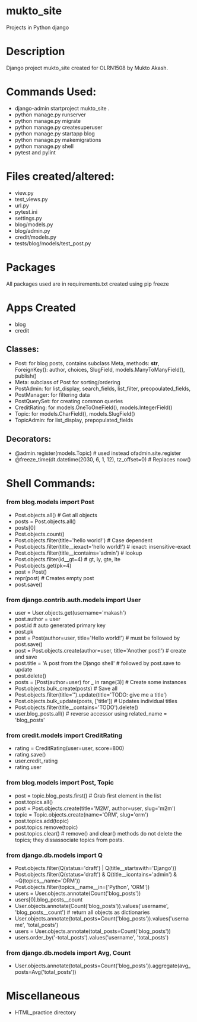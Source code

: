 # mukto_site
Projects in Python django

# Description
Django project mukto_site created for OLRN1508 by Mukto Akash.

# Commands Used:
- django-admin startproject mukto_site .
- python manage.py runserver
- python manage.py migrate
- python manage.py createsuperuser
- python manage.py startapp blog
- python manage.py makemigrations
- python manage.py shell
- pytest and pylint

# Files created/altered:
- view.py
- test_views.py
- url.py
- pytest.ini
- settings.py
- blog/models.py
- blog/admin.py
- credit/models.py
- tests/blog/models/test_post.py

# Packages
All packages used are in requirements.txt created using pip freeze

# Apps Created
- blog
- credit

## Classes:
- Post: for blog posts, contains subclass Meta, methods: __str__, ForeignKey(): author, choices, SlugField, models.ManyToManyField(), publish()
- Meta: subclass of Post for sorting/ordering
- PostAdmin: for list_display, search_fields, list_filter, preopoulated_fields,
- PostManager: for filtering data
- PostQuerySet: for creating common queries
- CreditRating: for models.OneToOneField(), models.IntegerField()
- Topic: for models.CharField(), models.SlugField()
- TopicAdmin: for list_display, prepopulated_fields


## Decorators:
- @admin.register(models.Topic) # used instead ofadmin.site.register
- @freeze_time(dt.datetime(2030, 6, 1, 12), tz_offset=0)  # Replaces now()
 
# Shell Commands:
### from blog.models import Post
- Post.objects.all() # Get all objects
- posts = Post.objects.all()
- posts[0]
- Post.objects.count()
- Post.objects.filter(title='hello world!') # Case dependent
- Post.objects.filter(title__iexact='hello world!')  # iexact: insensitive-exact
- Post.objects.filter(title__icontains='admin') # lookup
- Post.objects.filter(id__gt=4) # gt, ly, gte, lte
- Post.objects.get(pk=4)
- post = Post()
- repr(post) # Creates empty post
- post.save()
### from django.contrib.auth.models import User
- user = User.objects.get(username='makash')
- post.author = user
- post.id # auto generated primary key
- post.pk
- post = Post(author=user, title='Hello world!') # must be followed by post.save()
- post = Post.objects.create(author=user, title='Another post!') # create and save
- post.title = 'A post from the Django shell' # followed by post.save to update
- post.delete()
- posts = [Post(author=user) for _ in range(3)]  # Create some instances
- Post.objects.bulk_create(posts)  # Save all
- Post.objects.filter(title='').update(title='TODO: give me a title')
- Post.objects.bulk_update(posts, ['title']) # Updates individual titles
- Post.objects.filter(title__contains='TODO').delete()
- user.blog_posts.all() # reverse accessor using related_name = 'blog_posts'
### from credit.models import CreditRating
- rating = CreditRating(user=user, score=800)
- rating.save()
- user.credit_rating
- rating.user
### from blog.models import Post, Topic
-  post = topic.blog_posts.first() # Grab first element in the list
- post.topics.all()
- post = Post.objects.create(title='M2M', author=user, slug='m2m')
- topic = Topic.objects.create(name='ORM', slug='orm')
- post.topics.add(topic)
- post.topics.remove(topic)
- post.topics.clear() # remove() and clear() methods do not delete the topics; they dissassociate topics from posts.
### from django.db.models import Q
- Post.objects.filter(Q(status='draft') | Q(title__startswith='Django'))
- Post.objects.filter(Q(status='draft') & Q(title__icontains='admin') & ~Q(topics__name='ORM'))
- Post.objects.filter(topics__name__in=['Python', 'ORM'])
- users = User.objects.annotate(Count('blog_posts'))
- users[0].blog_posts__count
- User.objects.annotate(Count('blog_posts')).values('username', 'blog_posts__count') # return all objects as dictionaries
- User.objects.annotate(total_posts=Count('blog_posts')).values('username', 'total_posts')
- users = User.objects.annotate(total_posts=Count('blog_posts'))
- users.order_by('-total_posts').values('username', 'total_posts')
### from django.db.models import Avg, Count
- User.objects.annotate(total_posts=Count('blog_posts')).aggregate(avg_posts=Avg('total_posts'))

# Miscellaneous
- HTML_practice directory